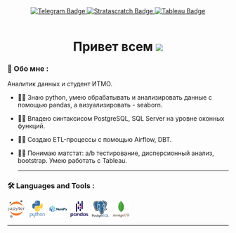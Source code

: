 <div id="badges" align="center">
  <a href="https://t.me/Icantsleep12">
    <img src="https://img.shields.io/badge/Telegram-blue?style=for-the-badge&logo=telegram&logoColor=white" alt="Telegram Badge"/>
  </a>
  <a href="https://platform.stratascratch.com/user/lyonya">
    <img src="https://img.shields.io/badge/Stratascratch-blue?style=for-the-badge&logo=stratascratch&logoColor=white" alt="Stratascratch Badge"/>
  </a>
  <a href="https://public.tableau.com/app/profile/leoind">
    <img src="https://img.shields.io/badge/Tableau-red?style=for-the-badge&logo=tableau&logoColor=white" alt="Tableau Badge"/>
  </a>
  </a>
</div>
<div id="counter" align="center">
  <img src="https://komarev.com/ghpvc/?username=mynameislyonya&style=flat-square&color=blue" alt=""/>
</div>


<h1 align = 'center'>
  Привет всем
  <img src="https://media.giphy.com/media/hvRJCLFzcasrR4ia7z/giphy.gif" width="30px"/>
</h1>


  ### 📌 Обо мне :
  Аналитик данных и студент ИТМО.

- :man_technologist: Знаю python, умею обрабатывать и анализировать данные с помощью pandas, а визуализировать - seaborn.

- :man_technologist: Владею синтаксисом PostgreSQL, SQL Server на уровне оконных функций.

- :man_technologist: Создаю ETL-процессы с помощью Airflow, DBT.

- :man_technologist: Понимаю матстат: a/b тестирование, дисперсионный анализ, bootstrap. Умею работать с Tableau.

  ---

### :hammer_and_wrench: Languages and Tools :

<div>
  <img src="https://github.com/devicons/devicon/blob/master/icons/jupyter/jupyter-original-wordmark.svg" title="Jupiter" alt="Jupiter" width="40" height="40"/>&nbsp;
  <img src="https://github.com/devicons/devicon/blob/master/icons/python/python-original-wordmark.svg" title="Python" alt="Python" width="40" height="40"/>&nbsp;
  <img src="https://github.com/devicons/devicon/blob/master/icons/numpy/numpy-original-wordmark.svg" title="Numpy" alt="Numpy" width="40" height="40"/>&nbsp;
  <img src="https://github.com/devicons/devicon/blob/master/icons/pandas/pandas-original-wordmark.svg" title="Pandas" alt="Pandas" width="40" height="40"/>&nbsp;
  <img src="https://github.com/devicons/devicon/blob/master/icons/postgresql/postgresql-original-wordmark.svg" title="PostgreSQL" alt="PostgreSQL" width="40" height="40"/>&nbsp;
  <img src="https://github.com/devicons/devicon/blob/master/icons/mongodb/mongodb-original-wordmark.svg" title="Mongodb" alt="Mongodb" width="40" height="40"/>&nbsp;
</div>

---
